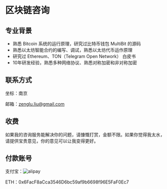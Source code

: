 # 区块链咨询

## 专业背景
- 熟悉 Bitcoin 系统的运行原理，研究过比特币钱包 MultiBit 的源码
- 熟悉以太坊智能合约的编写、调试，熟悉以太坊代币运作原理
- 研究过 Ethereum、TON（Telegram Open Network） 白皮书
- 10年研发经验，熟悉多种网络协议、熟悉对称加密和非对称加密

## 联系方式
坐标：南京

邮箱：zenglu.liu@gmail.com

## 收费
如果我的咨询服务能解决你的问题，请慷慨打赏，金额不限。如果你觉得我太水，请提供宝贵意见，你的意见可以让我变得更好。

## 付款账号
支付宝：![alipay](https://github.com/simon-liu/blockchain-consult/blob/master/alipay.png?raw=true)

ETH：0x6FacF8aCca3546D6bc59af9b6698f96E5FaF0Ec7